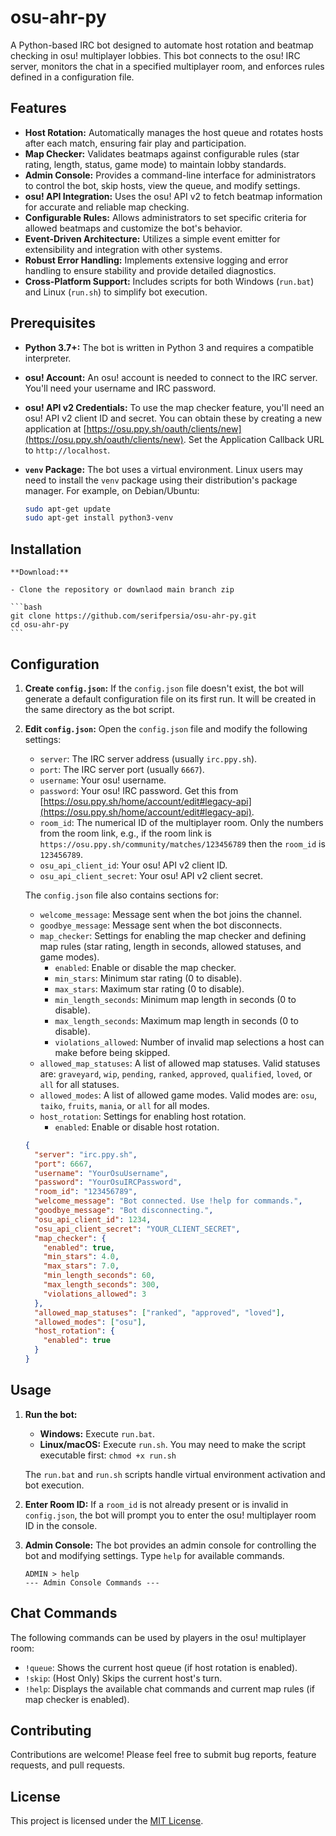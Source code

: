 # osu-ahr-py

A Python-based IRC bot designed to automate host rotation and beatmap checking in osu! multiplayer lobbies. This bot connects to the osu! IRC server, monitors the chat in a specified multiplayer room, and enforces rules defined in a configuration file.

## Features

*   **Host Rotation:** Automatically manages the host queue and rotates hosts after each match, ensuring fair play and participation.
*   **Map Checker:** Validates beatmaps against configurable rules (star rating, length, status, game mode) to maintain lobby standards.
*   **Admin Console:** Provides a command-line interface for administrators to control the bot, skip hosts, view the queue, and modify settings.
*   **osu! API Integration:** Uses the osu! API v2 to fetch beatmap information for accurate and reliable map checking.
*   **Configurable Rules:**  Allows administrators to set specific criteria for allowed beatmaps and customize the bot's behavior.
*   **Event-Driven Architecture:** Utilizes a simple event emitter for extensibility and integration with other systems.
*   **Robust Error Handling:** Implements extensive logging and error handling to ensure stability and provide detailed diagnostics.
*   **Cross-Platform Support:** Includes scripts for both Windows (`run.bat`) and Linux (`run.sh`) to simplify bot execution.

## Prerequisites

*   **Python 3.7+:** The bot is written in Python 3 and requires a compatible interpreter.
*   **osu! Account:** An osu! account is needed to connect to the IRC server.  You'll need your username and IRC password.
*   **osu! API v2 Credentials:** To use the map checker feature, you'll need an osu! API v2 client ID and secret.  You can obtain these by creating a new application at [https://osu.ppy.sh/oauth/clients/new](https://osu.ppy.sh/oauth/clients/new).  Set the Application Callback URL to `http://localhost`.
*   **`venv` Package:**  The bot uses a virtual environment. Linux users may need to install the `venv` package using their distribution's package manager. For example, on Debian/Ubuntu:

    ```bash
    sudo apt-get update
    sudo apt-get install python3-venv
    ```

## Installation

	**Download:**

	- Clone the repository or downlaod main branch zip
	
    ```bash
    git clone https://github.com/serifpersia/osu-ahr-py.git
    cd osu-ahr-py
    ```

 
## Configuration

1.  **Create `config.json`:**  If the `config.json` file doesn't exist, the bot will generate a default configuration file on its first run.  It will be created in the same directory as the bot script.

2.  **Edit `config.json`:**  Open the `config.json` file and modify the following settings:

    *   `server`: The IRC server address (usually `irc.ppy.sh`).
    *   `port`: The IRC server port (usually `6667`).
    *   `username`: Your osu! username.
    *   `password`: Your osu! IRC password.  Get this from [https://osu.ppy.sh/home/account/edit#legacy-api](https://osu.ppy.sh/home/account/edit#legacy-api).
    *   `room_id`: The numerical ID of the multiplayer room.  Only the numbers from the room link, e.g., if the room link is `https://osu.ppy.sh/community/matches/123456789` then the `room_id` is `123456789`.
    *   `osu_api_client_id`: Your osu! API v2 client ID.
    *   `osu_api_client_secret`: Your osu! API v2 client secret.

    The `config.json` file also contains sections for:

    *   `welcome_message`: Message sent when the bot joins the channel.
    *   `goodbye_message`: Message sent when the bot disconnects.
    *   `map_checker`: Settings for enabling the map checker and defining map rules (star rating, length in seconds, allowed statuses, and game modes).
        *   `enabled`: Enable or disable the map checker.
        *   `min_stars`: Minimum star rating (0 to disable).
        *   `max_stars`: Maximum star rating (0 to disable).
        *   `min_length_seconds`: Minimum map length in seconds (0 to disable).
        *   `max_length_seconds`: Maximum map length in seconds (0 to disable).
        *   `violations_allowed`: Number of invalid map selections a host can make before being skipped.
    *   `allowed_map_statuses`:  A list of allowed map statuses. Valid statuses are: `graveyard`, `wip`, `pending`, `ranked`, `approved`, `qualified`, `loved`, or `all` for all statuses.
    *   `allowed_modes`: A list of allowed game modes. Valid modes are: `osu`, `taiko`, `fruits`, `mania`, or `all` for all modes.
    *   `host_rotation`: Settings for enabling host rotation.
        *   `enabled`: Enable or disable host rotation.

    ```json
    {
      "server": "irc.ppy.sh",
      "port": 6667,
      "username": "YourOsuUsername",
      "password": "YourOsuIRCPassword",
      "room_id": "123456789",
      "welcome_message": "Bot connected. Use !help for commands.",
      "goodbye_message": "Bot disconnecting.",
      "osu_api_client_id": 1234,
      "osu_api_client_secret": "YOUR_CLIENT_SECRET",
      "map_checker": {
        "enabled": true,
        "min_stars": 4.0,
        "max_stars": 7.0,
        "min_length_seconds": 60,
        "max_length_seconds": 300,
        "violations_allowed": 3
      },
      "allowed_map_statuses": ["ranked", "approved", "loved"],
      "allowed_modes": ["osu"],
      "host_rotation": {
        "enabled": true
      }
    }
    ```

## Usage

1.  **Run the bot:**

    *   **Windows:** Execute `run.bat`.
    *   **Linux/macOS:** Execute `run.sh`.  You may need to make the script executable first: `chmod +x run.sh`

    The `run.bat` and `run.sh` scripts handle virtual environment activation and bot execution.

2.  **Enter Room ID:** If a `room_id` is not already present or is invalid in `config.json`, the bot will prompt you to enter the osu! multiplayer room ID in the console.

3.  **Admin Console:**  The bot provides an admin console for controlling the bot and modifying settings. Type `help` for available commands.

    ```
    ADMIN > help
    --- Admin Console Commands ---
    ```

## Chat Commands

The following commands can be used by players in the osu! multiplayer room:

*   `!queue`: Shows the current host queue (if host rotation is enabled).
*   `!skip`: (Host Only) Skips the current host's turn.
*   `!help`: Displays the available chat commands and current map rules (if map checker is enabled).

## Contributing

Contributions are welcome! Please feel free to submit bug reports, feature requests, and pull requests.

## License

This project is licensed under the [MIT License](LICENSE).
